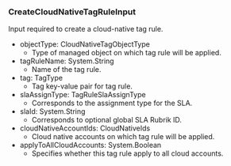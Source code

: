 ### CreateCloudNativeTagRuleInput
Input required to create a cloud-native tag rule.

- objectType: CloudNativeTagObjectType
  - Type of managed object on which tag rule will be applied.
- tagRuleName: System.String
  - Name of the tag rule.
- tag: TagType
  - Tag key-value pair for tag rule.
- slaAssignType: TagRuleSlaAssignType
  - Corresponds to the assignment type for the SLA.
- slaId: System.String
  - Corresponds to optional global SLA Rubrik ID.
- cloudNativeAccountIds: CloudNativeIds
  - Cloud native accounts on which tag rule will be applied.
- applyToAllCloudAccounts: System.Boolean
  - Specifies whether this tag rule apply to all cloud accounts.
